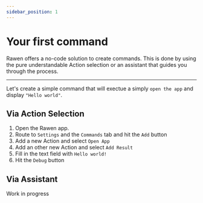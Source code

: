 ```yaml
---
sidebar_position: 1
---
```


# Your first command

Rawen offers a no-code solution to create commands. This is done by using the pure understandable Action selection or an assistant that guides you through the process.

---
Let's create a simple command that will exectue a simply `open the app` and display `"Hello world"`.


## Via Action Selection

1. Open the Rawen app.
2. Route to `Settings` and the `Commands` tab and hit the `Add` button
3. Add a new Action and select `Open App`
3. Add an other new Action and select `Add Result`
4. Fill in the text field with `Hello world!`
5. Hit the `Debug` button

## Via Assistant

Work in progress